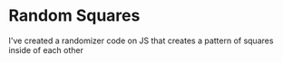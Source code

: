 # Random Squares

I've created a randomizer code on JS that creates a pattern of squares inside of each other
